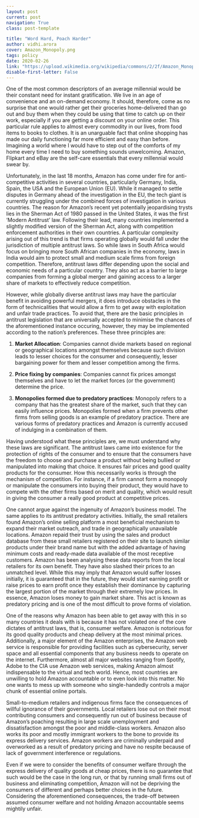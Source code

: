 ```yaml
---
layout: post
current: post
navigation: True
class: post-template

title: "Word Hard, Poach Harder"
author: vidhi.arora
cover: Amazon_Monopoly.png
tags: policy
date: 2020-02-26
link: "https://upload.wikimedia.org/wikipedia/commons/2/2f/Amazon_Monopoly.png"
disable-first-letter: False
---
```

One of the most common descriptors of an average millennial would be their constant need for instant gratification. We live in an age of convenience and an on-demand economy. It should, therefore, come as no surprise that one would rather get their groceries home-delivered than go out and buy them when they could be using that time to catch up on their work, especially if you are getting a discount on your online order. This particular rule applies to almost every commodity in our lives, from food items to books to clothes. It is an unarguable fact that online shopping has made our daily functioning far more efficient and easy than before. Imagining a world where I would have to step out of the comforts of my home every time I need to buy something sounds unwelcoming. Amazon, Flipkart and eBay are the self-care essentials that every millennial would swear by.

Unfortunately, in the last 18 months, Amazon has come under fire for anti-competitive activities in several countries, particularly Germany, India, Spain, the USA and the European Union (EU). While it managed to settle disputes in Germany ahead of the investigation in the EU, the tech giant is currently struggling under the combined forces of investigation in various countries. The reason for Amazon’s recent yet potentially jeopardising trysts lies in the Sherman Act of 1980 passed in the United States, it was the first ‘Modern Antitrust’ law. Following their lead, many countries implemented a slightly modified version of the Sherman Act, along with competition enforcement authorities in their own countries. A particular complexity arising out of this trend is that firms operating globally would fall under the jurisdiction of multiple antitrust laws. So while laws in South Africa would focus on bringing more South African companies in the economy, laws in India would aim to protect small and medium scale firms from foreign competition. Therefore, antitrust laws differ depending upon the social and economic needs of a particular country. They also act as a barrier to large companies from forming a global merger and gaining access to a larger share of markets to effectively reduce competition.

However, while globally diverse antitrust laws may have the particular benefit in avoiding powerful mergers, it does introduce obstacles in the form of technicalities that would allow a firm to get away with exploitation and unfair trade practices. To avoid that, there are the basic principles in antitrust legislation that are universally accepted to minimise the chances of the aforementioned instance occuring, however, they may be implemented according to the nation’s preferences. These three principles are:

1. **Market Allocation**: Companies cannot divide markets based on regional or geographical locations amongst themselves because such division leads to lesser choices for the consumer and consequently, lesser bargaining power for them and lesser competition among the firms.

2. **Price fixing by companies**: Companies cannot fix prices amongst themselves and have to let the market forces (or the government) determine the price.

3. **Monopolies formed due to predatory practices**: Monopoly refers to a company that has the greatest share of the market, such that they can easily influence prices. Monopolies formed when a firm prevents other firms from selling goods is an example of predatory practice. There are various forms of predatory practices and Amazon is currently accused of indulging in a combination of them.

Having understood what these principles are, we must understand why these laws are significant. The antitrust laws came into existence for the protection of rights of the consumer and to ensure that the consumers have the freedom to choose and purchase a product without being bullied or manipulated into making that choice. It ensures fair prices and good quality products for the consumer. How this necessarily works is through the mechanism of competition. For instance, if a firm cannot form a monopoly or manipulate the consumers into buying their product, they would have to compete with the other firms based on merit and quality, which would result in giving the consumer a really good product at competitive prices.

One cannot argue against the ingenuity of Amazon’s business model. The same applies to its antitrust predatory activities. Initially, the small retailers found Amazon’s online selling platform a most beneficial mechanism to expand their market outreach, and trade in geographically unavailable locations. Amazon repaid their trust by using the sales and product database from these small retailers registered on their site to launch similar products under their brand name but with the added advantage of having minimum costs and ready-made data available of the most receptive customers. Amazon has been analysing these data reports from the local retailers for its own benefit. They have also slashed their prices to an unmatched level. While this may imply that Amazon would suffer losses initially, it is guaranteed that in the future, they would start earning profit or raise prices to earn profit once they establish their dominance by capturing the largest portion of the market through their extremely low prices. In essence, Amazon loses money to gain market share. This act is known as predatory pricing and is one of the most difficult to prove forms of violation.

One of the reasons why Amazon has been able to get away with this in so many countries it deals with is because it has not violated one of the core dictates of antitrust laws, that is, consumer welfare. Amazon is notorious for its good quality products and cheap delivery at the most minimal prices. Additionally, a major element of the Amazon enterprises, the Amazon web service is responsible for providing facilities such as cybersecurity, server space and all essential components that any business needs to operate on the internet. Furthermore, almost all major websites ranging from Spotify, Adobe to the CIA use Amazon web services, making Amazon almost indispensable to the virtual and tech world. Hence, most countries are unwilling to hold Amazon accountable or to even look into this matter. No one wants to mess up with someone who single-handedly controls a major chunk of essential online portals.

Small-to-medium retailers and indigenous firms face the consequences of willful ignorance of their governments. Local retailers lose out on their most contributing consumers and consequently run out of business because of Amazon’s poaching resulting in large scale unemployment and dissatisfaction amongst the poor and middle-class workers. Amazon also works its poor and mostly immigrant workers to the bone to provide its express delivery services. Amazon workers are criminally underpaid and overworked as a result of predatory pricing and have no respite because of lack of government interference or regulations.

Even if we were to consider the benefits of consumer welfare through the express delivery of quality goods at cheap prices, there is no guarantee that such would be the case in the long run, or that by running small firms out of business and eliminating competition, Amazon will not be depriving the consumers of different and perhaps better choices in the future. Considering the aforementioned consequences, the trade-off between assumed consumer welfare and not holding Amazon accountable seems mightily unfair.
